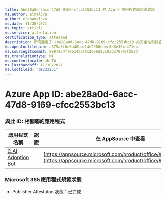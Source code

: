 ```yaml
---
title: Abe28a0d-6acc-47d8-9169-cfcc2553bc13 的 Azure 應用程式識別碼資訊
ms.author: elmalova
author: elenamalova
ms.date: 11/30/2021
ms.topic: article
ms.service: attestation
certification_type: attested
description: 所有適用于 abe28a0d-6acc-47d8-9169-cfcc2553bc13 的安全性和符合性資訊資訊。
ms.openlocfilehash: c875a5f0e6a48bad14c2988edec5a8e35ce471eb
ms.sourcegitcommit: 0987264f7eb14ac7fc2666d9310ab2707e0f25ad
ms.translationtype: MT
ms.contentlocale: zh-TW
ms.lasthandoff: 11/30/2021
ms.locfileid: "61233251"
---
```

# <a name="azure-app-id-abe28a0d-6acc-47d8-9169-cfcc2553bc13"></a>Azure App ID: abe28a0d-6acc-47d8-9169-cfcc2553bc13


### <a name="apps-associated-with-this-id"></a>與此 ID: 相關聯的應用程式
| **應用程式名稱** | **認證** | **在 AppSource 中查看** |
|--------------|---------------|-----------------------|
| [C.AI Adoption Bot](https://docs.microsoft.com/microsoft-365-app-certification/forward/WA200002633) |  | [https://appsource.microsoft.com/product/office/WA200002633](https://appsource.microsoft.com/product/office/WA200002633) |

### <a name="microsoft-365-app-compliance-status"></a>Microsoft 365 應用程式規範狀態
- Publisher Attestaton 狀態：已完成

